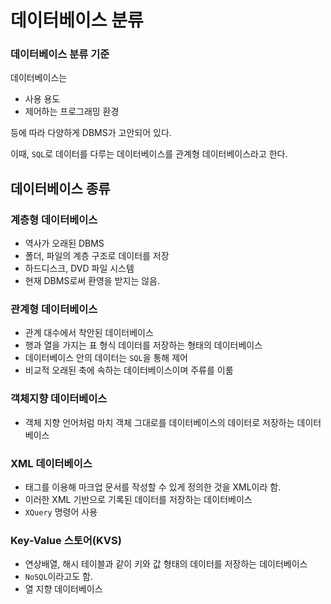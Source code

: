 # 데이터베이스 분류

### 데이터베이스 분류 기준

데이터베이스는 

+ 사용 용도
+ 제어하는 프로그래밍 환경

등에 따라 다양하게 DBMS가 고안되어 있다.

이때, `SQL`로 데이터를 다루는 데이터베이스를 관계형 데이터베이스라고 한다.

## 데이터베이스 종류

### 계층형 데이터베이스

+ 역사가 오래된 DBMS
+ 폴더, 파일의 계층 구조로 데이터를 저장
+ 하드디스크, DVD 파일 시스템
+ 현재 DBMS로써 환영을 받지는 않음.

### 관계형 데이터베이스

+ 관계 대수에서 착안된 데이터베이스
+ 행과 열을 가지는 표 형식 데이터를 저장하는 형태의 데이터베이스
+ 데이터베이스 안의 데이터는 `SQL`을 통해 제어
+ 비교적 오래된 축에 속하는 데이터베이스이며 주류를 이룸

### 객체지향 데이터베이스

+ 객체 지향 언어처럼 마치 객체 그대로를 데이터베이스의 데이터로 저장하는 데이터베이스

### XML 데이터베이스

+ 태그를 이용해 마크업 문서를 작성할 수 있게 정의한 것을 XML이라 함.
+ 이러한 XML 기반으로 기록된 데이터를 저장하는 데이터베이스
+ `XQuery` 명령어 사용

### Key-Value 스토어(KVS)

+ 연상배열, 해시 테이블과 같이 키와 값 형태의 데이터를 저장하는 데이터베이스
+ `NoSQL`이라고도 함.
+ 열 지향 데이터베이스

